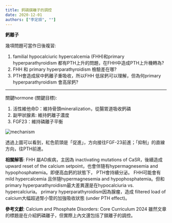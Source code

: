 ```yaml
---
title: 鈣磷鎂離子的調控
date: 2020-12-01
authors: ["李定頡", ""]
---
```


**鈣離子**

幾項問題可當作日後複習:
1. familial hypocalciuric hypercalcemia (FHH)和primary hyperparathyroidism 都有PTH上升的問題，在FHH中造成PTH上升機轉為?
2. FHH 和 primary hyperparathyroidism 檢驗差在哪?
3. PTH會造成尿中鈣離子重吸收，所以FHH 低尿鈣可以理解，但為何primary hyperparathyroidism 會高尿鈣?
---
關鍵hormone (關鍵目標):
 1. 活性維他命D：維持骨頭mineralization，從腸胃道吸收鈣磷 
 2. 副甲狀腺素: 維持鈣離子濃度
 3. FGF23：維持磷離子平衡

![mechanism](para.jpg)

透過上圖可以看到，紅色箭頭是「促進」，方向接往FGF-23前進；「抑制」的直線方向，往PTH前進。


**相關解答**:
FHH 屬AD疾病，主因為 inactivating mutations of CaSR，後續造成 upward reset of the calcium setpoint，也會伴隨有hypermagnesemia and hypophosphatemia。即便高血鈣的狀態下， PTH會持續分泌。
FHH可能會有mild hypercalcemia 且伴隨hypermagnesemia and hypophosphatemia。但和primary hyperparathyroidism最大差異還是在hypocalciuria vs. hypercalciuria。
primary hyperparathyroidism因為腺瘤，造成 filtered load of calcium大幅超過腎小管的加強吸收狀態 (under PTH effect)。


 **參考文獻**: 
    Calcium and Phosphate Disorders: Core Curriculum 2024
    雖然文章的標題是在介紹鈣磷離子，但實際上內文還包括了鎂離子的調控。